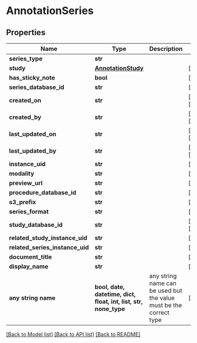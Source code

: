 # AnnotationSeries


## Properties
Name | Type | Description | Notes
------------ | ------------- | ------------- | -------------
**series_type** | **str** |  | 
**study** | [**AnnotationStudy**](AnnotationStudy.md) |  | [optional] 
**has_sticky_note** | **bool** |  | [optional] 
**series_database_id** | **str** |  | [optional] 
**created_on** | **str** |  | [optional] [readonly] 
**created_by** | **str** |  | [optional] [readonly] 
**last_updated_on** | **str** |  | [optional] [readonly] 
**last_updated_by** | **str** |  | [optional] [readonly] 
**instance_uid** | **str** |  | [optional] 
**modality** | **str** |  | [optional] 
**preview_url** | **str** |  | [optional] 
**procedure_database_id** | **str** |  | [optional] 
**s3_prefix** | **str** |  | [optional] 
**series_format** | **str** |  | [optional] 
**study_database_id** | **str** |  | [optional] [readonly] 
**related_study_instance_uid** | **str** |  | [optional] 
**related_series_instance_uid** | **str** |  | [optional] 
**document_title** | **str** |  | [optional] 
**display_name** | **str** |  | [optional] 
**any string name** | **bool, date, datetime, dict, float, int, list, str, none_type** | any string name can be used but the value must be the correct type | [optional]

[[Back to Model list]](../README.md#documentation-for-models) [[Back to API list]](../README.md#documentation-for-api-endpoints) [[Back to README]](../README.md)


